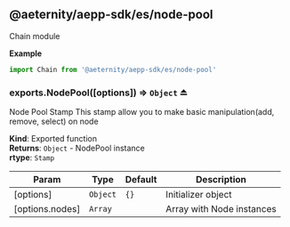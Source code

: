 <a id="module_@aeternity/aepp-sdk/es/node-pool"></a>

## @aeternity/aepp-sdk/es/node-pool
Chain module

**Example**  
```js
import Chain from '@aeternity/aepp-sdk/es/node-pool'
```
<a id="exp_module_@aeternity/aepp-sdk/es/node-pool--exports.NodePool"></a>

### exports.NodePool([options]) ⇒ `Object` ⏏
Node Pool Stamp
This stamp allow you to make basic manipulation(add, remove, select) on node

**Kind**: Exported function  
**Returns**: `Object` - NodePool instance  
**rtype**: `Stamp`

| Param | Type | Default | Description |
| --- | --- | --- | --- |
| [options] | `Object` | <code>{}</code> | Initializer object |
| [options.nodes] | `Array` |  | Array with Node instances |

